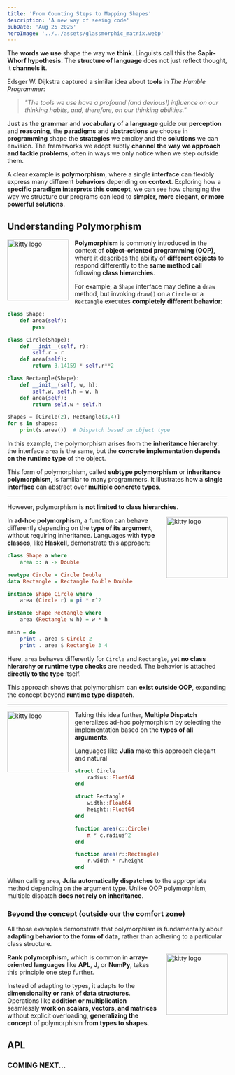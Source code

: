 ```yaml
---
title: 'From Counting Steps to Mapping Shapes'
description: 'A new way of seeing code'
pubDate: 'Aug 25 2025'
heroImage: '../../assets/glassmorphic_matrix.webp'
---
```


The **words we use** shape the way we **think**.
Linguists call this the **Sapir-Whorf hypothesis**.
The **structure of language** does not just reflect thought, it **channels it**.

Edsger W. Dijkstra captured a similar idea about **tools** in *The Humble Programmer*:

> *"The tools we use have a profound (and devious!) influence on our thinking habits, and, therefore, on our thinking abilities."*

Just as the **grammar** and **vocabulary** of a **language** guide our **perception** and **reasoning**, the **paradigms** and **abstractions** we choose in **programming** shape the **strategies** we employ and the **solutions** we can envision.
The frameworks we adopt subtly **channel the way we approach and tackle problems**, often in ways we only notice when we step outside them.
<!-- NOTE: maybe change to "often without our noticing." -->

A clear example is **polymorphism**, where a single **interface** can flexibly express many different **behaviors** depending on **context**.
Exploring how a **specific paradigm interprets this concept**, we can see how changing the way we structure our programs can lead to **simpler, more elegant, or more powerful solutions**.

## Understanding Polymorphism

<img src="/python_logo_icon_168886.svg" alt="kitty logo" style="float: left; margin-right: 1em; width: 10em;" />

**Polymorphism** is commonly introduced in the context of **object-oriented programming (OOP)**, where it describes the ability of **different objects** to respond differently to the **same method call** following **class hierarchies**.

For example, a `Shape` interface may define a `draw` method, but invoking `draw()` on a `Circle` or a `Rectangle` executes **completely different behavior**:

```python
class Shape:
    def area(self):
        pass

class Circle(Shape):
    def __init__(self, r):
        self.r = r
    def area(self):
        return 3.14159 * self.r**2

class Rectangle(Shape):
    def __init__(self, w, h):
        self.w, self.h = w, h
    def area(self):
        return self.w * self.h

shapes = [Circle(2), Rectangle(3,4)]
for s in shapes:
    print(s.area())  # Dispatch based on object type
````

In this example, the polymorphism arises from the **inheritance hierarchy**: the interface `area` is the same, but the **concrete implementation depends on the runtime type** of the object.

This form of polymorphism, called **subtype polymorphism** or **inheritance polymorphism**, is familiar to many programmers. It illustrates how a **single interface** can abstract over **multiple concrete types**.

---

However, polymorphism is **not limited to class hierarchies**.

<img src="/Haskell-Logo.svg" alt="kitty logo" style="float: right; margin-left: 1em; width: 10em;" />

In **ad-hoc polymorphism**, a function can behave differently depending on the **type of its argument**, without requiring inheritance.
Languages with **type classes**, like **Haskell**, demonstrate this approach:

```haskell
class Shape a where
    area :: a -> Double

newtype Circle = Circle Double
data Rectangle = Rectangle Double Double

instance Shape Circle where
    area (Circle r) = pi * r^2

instance Shape Rectangle where
    area (Rectangle w h) = w * h

main = do
    print . area $ Circle 2
    print . area $ Rectangle 3 4
```

Here, `area` behaves differently for `Circle` and `Rectangle`, yet **no class hierarchy or runtime type checks** are needed.
The behavior is attached **directly to the type** itself.

This approach shows that polymorphism can **exist outside OOP**, expanding the concept beyond **runtime type dispatch**.

---

<img src="/Julia_Programming_Language.svg" alt="kitty logo" style="float: left; margin-right: 1em; width: 10em;" />

Taking this idea further, **Multiple Dispatch** generalizes ad-hoc polymorphism by selecting the implementation based on the **types of all arguments**.

Languages like **Julia** make this approach elegant and natural

```julia
struct Circle
    radius::Float64
end

struct Rectangle
    width::Float64
    height::Float64
end

function area(c::Circle)
    π * c.radius^2
end

function area(r::Rectangle)
    r.width * r.height
end
```

When calling `area`, **Julia automatically dispatches** to the appropriate method depending on the argument type.
Unlike OOP polymorphism, multiple dispatch **does not rely on inheritance**.

### Beyond the concept (outside our the comfort zone)

All those examples demonstrate that polymorphism is fundamentally about **adapting behavior to the form of data**, rather than adhering to a particular class structure.

<img src="/APL_(programming_language)_logo.svg" alt="kitty logo" style="float: right; margin-left: 1em; width: 10em;" />

**Rank polymorphism**, which is common in **array-oriented languages** like **APL**, **J**, or **NumPy**, takes this principle one step further.

Instead of adapting to types, it adapts to the **dimensionality or rank of data structures**.
Operations like **addition or multiplication** seamlessly **work on scalars, vectors, and matrices** without explicit overloading, **generalizing the concept** of polymorphism **from types to shapes**.

## APL

### COMING NEXT...

<!--
### BQN

BQN is an APL dialect by Marshall Lockbaum that was designed with the objective.

## Problem in BQN

TODO

## Translation to other domains

```python
print({'LLNNNLL':'Argentina','LLLNLNN':'Brasil','LLNNNN':'Bolivia','LLLLNNN':'Paraguay','LLLNNNN':'Uruguay'}.get(''.join('L' if x.isalpha() else 'N' for x in input())))
```

## Conclusion

Both capture the same point: the programming language you use doesn’t just let you express solutions — it also **shapes how you conceive problems and what solutions you even notice are possible**.


  | Type                      | How Dispatch Happens         | Example Language |
  | ------------------------- | ---------------------------- | ---------------- |
  | **Subtype / Inheritance** | Runtime type of object       | Python, Java     |
  | **Ad-Hoc / Type-based**   | Compile-time type resolution | Haskell          |
  | **Multiple Dispatch**     | Types of all arguments       | Julia            |
  | **Rank / Shape-based**    | Shape or dimensionality      | NumPy, APL       |

> **"A language that doesn’t affect the way you think about programming, is not worth knowing."**
>
> -- *Alan Perlin*, first recipient of the Turing Award
-->
